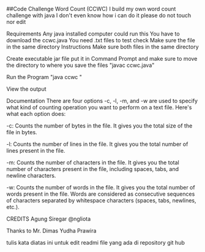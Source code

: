 ##Code Challenge Word Count (CCWC)
I build my own word count challenge with java I don't even know how i can do it please do not touch nor edit

Requirements
Any java installed computer could run this
You have to download the ccwc.java
You need .txt files to test check
Make sure the file in the same directory
Instructions
Make sure both files in the same directory

Create executable jar file put it in Command Prompt and make sure to move the directory to where you save the files "javac ccwc.java"

Run the Program "java ccwc "

View the output 

Documentation
There are four options -c, -l, -m, and -w are used to specify what kind of counting operation you want to perform on a text file. Here's what each option does:

-c: Counts the number of bytes in the file. It gives you the total size of the file in bytes.

-l: Counts the number of lines in the file. It gives you the total number of lines present in the file.

-m: Counts the number of characters in the file. It gives you the total number of characters present in the file, including spaces, tabs, and newline characters.

-w: Counts the number of words in the file. It gives you the total number of words present in the file. Words are considered as consecutive sequences of characters separated by whitespace characters (spaces, tabs, newlines, etc.).

CREDITS
Agung Siregar @ngliota

Thanks to Mr. Dimas Yudha Prawira

tulis kata diatas ini untuk edit readmi file yang ada di repository git hub
